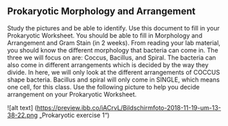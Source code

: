 ## Prokaryotic Morphology and Arrangement

Study the pictures and be able to identify. Use this document to fill in your Prokaryotic Worksheet. You should be able to fill in Morphology and Arrangement and Gram Stain (in 2 weeks).
From reading your lab material, you should know the different morphology that bacteria can come in. The three we will focus on are: Coccus, Bacillus, and Spiral.
The bacteria can also come in different arrangements which is decided by the way they divide. In here, we will only look at the different arrangements of COCCUS shape bacteria.  Bacillus and spiral will only come in SINGLE, which means one cell, for this class. Use the following picture to help you decide arrangement on your Prokaryotic Worksheet. 

![alt text] (https://preview.ibb.co/iACrvL/Bildschirmfoto-2018-11-19-um-13-38-22.png „Prokaryotic exercise 1“)




